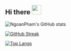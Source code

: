 <!-- <div id="header" align="center">
  <img src="https://media.giphy.com/media/MeJgB3yMMwIaHmKD4z/giphy.gif" width="150"/>
</div>
 -->
## Hi there   <img src="https://media.giphy.com/media/hvRJCLFzcasrR4ia7z/giphy.gif" width="30"/>

![NgoanPham's GitHub stats](https://github-readme-stats.vercel.app/api?username=ngoanpham2302&show_icons=true&theme=radical)

[![GitHub Streak](http://github-readme-streak-stats.herokuapp.com?user=ngoanpham2302&theme=radical&date_format=M%20j%5B%2C%20Y%5D)](https://git.io/streak-stats)

[![Top Langs](https://github-readme-stats.vercel.app/api/top-langs/?username=ngoanpham2302&layout=compact&theme=radical)](https://github.com/anuraghazra/github-readme-stats)


<!--
**ngoanpham2302/ngoanpham2302** is a ✨ _special_ ✨ repository because its `README.md` (this file) appears on your GitHub profile.

Here are some ideas to get you started:

- 🔭 I’m currently working on ...
- 🌱 I’m currently learning ...
- 👯 I’m looking to collaborate on ...
- 🤔 I’m looking for help with ...
- 💬 Ask me about ...
- 📫 How to reach me: ...
- 😄 Pronouns: ...
- ⚡ Fun fact: ...
-->
